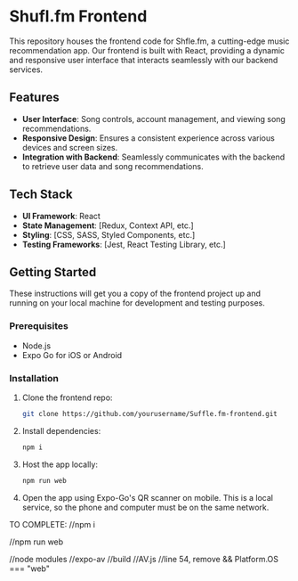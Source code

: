 # Shufl.fm Frontend

This repository houses the frontend code for Shfle.fm, a cutting-edge music recommendation app. Our frontend is built with React, providing a dynamic and responsive user interface that interacts seamlessly with our backend services.

## Features

- **User Interface**: Song controls, account management, and viewing song recommendations.
- **Responsive Design**: Ensures a consistent experience across various devices and screen sizes.
- **Integration with Backend**: Seamlessly communicates with the backend to retrieve user data and song recommendations.

## Tech Stack

- **UI Framework**: React
- **State Management**: [Redux, Context API, etc.]
- **Styling**: [CSS, SASS, Styled Components, etc.]
- **Testing Frameworks**: [Jest, React Testing Library, etc.]

## Getting Started

These instructions will get you a copy of the frontend project up and running on your local machine for development and testing purposes.

### Prerequisites

- Node.js
- Expo Go for iOS or Android

### Installation

1. Clone the frontend repo:
   ```bash
   git clone https://github.com/yourusername/Suffle.fm-frontend.git

2. Install dependencies:
   ```bash
   npm i

3. Host the app locally:
   ```bash
   npm run web

4. Open the app using Expo-Go's QR scanner on mobile. This is a local service, so the phone and computer must be on the same network.

TO COMPLETE:
//npm i

//npm run web

//node modules
//expo-av
//build
//AV.js
//line 54, remove && Platform.OS === "web"
